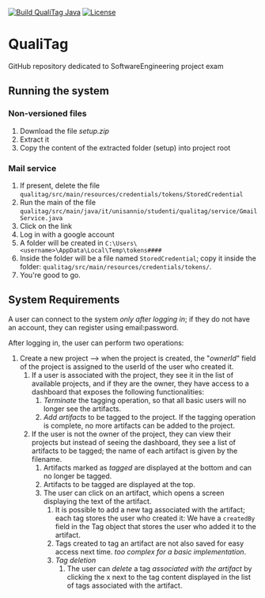 [![Build QualiTag Java](https://github.com/follen99/QualiTag/actions/workflows/java.yml/badge.svg?branch=main&event=push)](https://github.com/follen99/QualiTag/actions/workflows/java.yml)
[![License](https://img.shields.io/github/license/follen99/QualiTag)](https://github.com/follen99/QualiTag/blob/main/LICENSE)
# QualiTag
GitHub repository dedicated to SoftwareEngineering project exam

## Running the system

### Non-versioned files

1. Download the file *setup.zip*
2. Extract it
3. Copy the content of the extracted folder (setup)  into project root

### Mail service

1. If present, delete the file `qualitag/src/main/resources/credentials/tokens/StoredCredential`
2. Run the main of the file `qualitag/src/main/java/it/unisannio/studenti/qualitag/service/GmailService.java`
3. Click on the link
4. Log in with a google account
5. A folder will be created in `C:\Users\<username>\AppData\Local\Temp\tokens####`
6. Inside the folder will be a file named `StoredCredential`; copy it inside the folder: `qualitag/src/main/resources/credentials/tokens/`.
7. You're good to go.

## System Requirements
A user can connect to the system *only after logging in*; if they do not have an account, they can register using email:password.

After logging in, the user can perform two operations:

1. Create a new project --> when the project is created, the "*ownerId*" field of the project is assigned to the userId of the user who created it.
    1. If a user is associated with the project, they see it in the list of available projects, and if they are the owner, they have access to a dashboard that exposes the following functionalities:
        1. *Terminate* the tagging operation, so that all basic users will no longer see the artifacts.
        2. *Add artifacts* to be tagged to the project. If the tagging operation is complete, no more artifacts can be added to the project.
    2. If the user is not the owner of the project, they can view their projects but instead of seeing the dashboard, they see a list of artifacts to be tagged; the name of each artifact is given by the filename.
        1. Artifacts marked as *tagged* are displayed at the bottom and can no longer be tagged.
        2. Artifacts to be tagged are displayed at the top.
        3. The user can click on an artifact, which opens a screen displaying the text of the artifact.
            1. It is possible to add a new tag associated with the artifact; each tag stores the user who created it: We have a `createdBy` field in the Tag object that stores the user who added it to the artifact.
            2. Tags created to tag an artifact are not also saved for easy access next time. *too complex for a basic implementation*.
            3. *Tag deletion*
                1. The user can *delete* a tag *associated with the artifact* by clicking the x next to the tag content displayed in the list of tags associated with the artifact.
